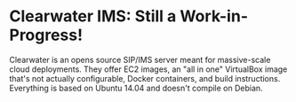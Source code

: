 # Clearwater IMS: Still a Work-in-Progress!

Clearwater is an opens source SIP/IMS server meant for massive-scale cloud deployments. They offer EC2 images, an "all in one" VirtualBox image that's not actually configurable, Docker containers, and build instructions. Everything is based on Ubuntu 14.04 and doesn't compile on Debian.
